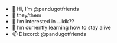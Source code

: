 - 👋 Hi, I’m @pandugotfriends
- 🐼 they/them
- 👀 I’m interested in ...idk??
- 🌱 I’m currently learning how to stay alive
- 📫 Discord: @pandugotfriends

<!---
pandugotfriends/pandugotfriends is a ✨ special ✨ repository because its `README.md` (this file) appears on your GitHub profile.
You can click the Preview link to take a look at your changes.
--->
